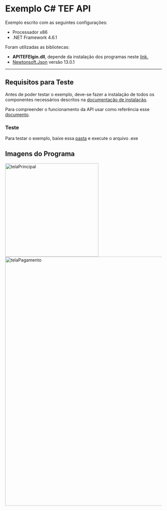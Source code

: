 # Exemplo C# TEF API #

Exemplo escrito com as seguintes configurações: 
- Processador x86
- .NET Framework 4.6.1

Foram utilizadas as bibliotecas:
- **APITEFElgin.dll**, depende da instalação dos programas neste [link.](https://github.com/ElginDeveloperCommunity/TEF-Elgin/tree/master/Instaladores)
- [Newtonsoft.Json](https://www.newtonsoft.com/json) versão 13.0.1

<hr>

## Requisitos para Teste ##
Antes de poder testar o exemplo, deve-se fazer a instalação de todos os componentes necessários descritos na [documentação de instalação](https://github.com/ElginDeveloperCommunity/TEF-Elgin/blob/master/Documenta%C3%A7%C3%A3o/MANUAL%20DE%20INSTALA%C3%87%C3%83O%20TEF%20ELGIN.pdf).

Para compreender o funcionamento da API usar como referência esse [documento](https://github.com/ElginDeveloperCommunity/TEF-Elgin/blob/master/Documenta%C3%A7%C3%A3o/API%20TEF%20ELGIN-1.02.pdf).

### Teste ###
Para testar o exemplo, baixe essa [pasta](https://github.com/ElginDeveloperCommunity/TEF-Elgin/tree/master/Exemplos%20TEF%20API%20-%20Ativo/C%23/TEFAPI/TEFAPI/bin/x86/Debug) e execute o arquivo .exe

## Imagens do Programa ##

<img src="https://user-images.githubusercontent.com/78883867/139452514-9af26bb1-6e67-4edf-b43b-229f5659944c.png" alt="telaPrincipal" style="width:300px;"/>
<img src="https://user-images.githubusercontent.com/78883867/139452545-01224f27-3506-43d5-8d39-862aedeeaa9d.png" title="tela representa um dos passos do processo de pagamento" alt="telaPagamento" style="width:800px;"/>
